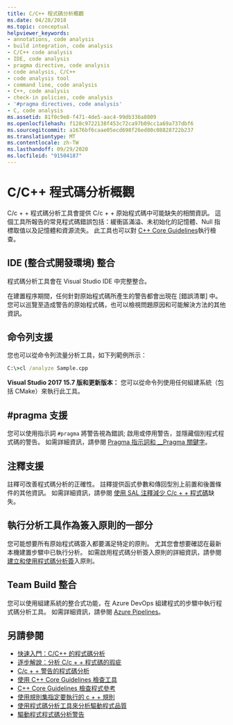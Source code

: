 ```yaml
---
title: C/C++ 程式碼分析概觀
ms.date: 04/28/2018
ms.topic: conceptual
helpviewer_keywords:
- annotations, code analysis
- build integration, code analysis
- C/C++ code analysis
- IDE, code analysis
- pragma directive, code analysis
- code analysis, C/C++
- code analysis tool
- command line, code analysis
- C++, code analysis
- check-in policies, code analysis
- '#pragma directives, code analysis'
- C, code analysis
ms.assetid: 81f0c9e8-f471-4de5-aac4-99db336a8809
ms.openlocfilehash: f128c9722138f453c72ca97b09cc1a69a737dbf6
ms.sourcegitcommit: a1676bf6caae05ecd698f26ed80c08828722b237
ms.translationtype: MT
ms.contentlocale: zh-TW
ms.lasthandoff: 09/29/2020
ms.locfileid: "91504187"
---
```

# <a name="code-analysis-for-cc-overview"></a>C/C++ 程式碼分析概觀

C/c + + 程式碼分析工具會提供 C/c + + 原始程式碼中可能缺失的相關資訊。 這個工具所報告的常見程式碼錯誤包括：緩衝區滿溢、未初始化的記憶體、Null 指標取值以及記憶體和資源流失。 此工具也可以對 [C++ Core Guidelines](https://github.com/isocpp/CppCoreGuidelines/blob/master/CppCoreGuidelines.md)執行檢查。

## <a name="ide-integrated-development-environment-integration"></a>IDE (整合式開發環境) 整合

程式碼分析工具會在 Visual Studio IDE 中完整整合。

在建置程序期間，任何針對原始程式碼所產生的警告都會出現在 [錯誤清單] 中。 您可以巡覽至造成警告的原始程式碼，也可以檢視問題原因和可能解決方法的其他資訊。

## <a name="command-line-support"></a>命令列支援

您也可以從命令列流量分析工具，如下列範例所示：

```cmd
C:\>cl /analyze Sample.cpp
```

**Visual Studio 2017 15.7 版和更新版本：** 您可以從命令列使用任何組建系統（包括 CMake）來執行此工具。

## <a name="pragma-support"></a>#pragma 支援

您可以使用指示詞 `#pragma` 將警告視為錯誤; 啟用或停用警告，並隱藏個別程式程式碼的警告。 如需詳細資訊，請參閱 [Pragma 指示詞和 __Pragma 關鍵字](../preprocessor/pragma-directives-and-the-pragma-keyword.md)。

## <a name="annotation-support"></a>注釋支援

註釋可改善程式碼分析的正確性。 註釋提供函式參數和傳回型別上前置和後置條件的其他資訊。 如需詳細資訊，請參閱 [使用 SAL 注釋減少 C/c + + 程式碼](../code-quality/using-sal-annotations-to-reduce-c-cpp-code-defects.md)缺失。

## <a name="run-analysis-tool-as-part-of-check-in-policy"></a>執行分析工具作為簽入原則的一部分

您可能想要所有原始程式碼簽入都要滿足特定的原則。 尤其您會想要確認在最新本機建置步驟中已執行分析。 如需啟用程式碼分析簽入原則的詳細資訊，請參閱 [建立和使用程式碼分析簽](/visualstudio/code-quality/how-to-create-or-update-standard-code-analysis-check-in-policies)入原則。

## <a name="team-build-integration"></a>Team Build 整合

您可以使用組建系統的整合式功能，在 Azure DevOps 組建程式的步驟中執行程式碼分析工具。 如需詳細資訊，請參閱 [Azure Pipelines](/azure/devops/pipelines/index)。

## <a name="see-also"></a>另請參閱

- [快速入門：C/C++ 的程式碼分析](quick-start-code-analysis-for-c-cpp.md)
- [逐步解說：分析 C/c + + 程式碼的瑕疵](walkthrough-analyzing-c-cpp-code-for-defects.md)
- [C/c + + 警告的程式碼分析](code-analysis-for-c-cpp-warnings.md)
- [使用 C++ Core Guidelines 檢查工具](using-the-cpp-core-guidelines-checkers.md)
- [C++ Core Guidelines 檢查程式參考](code-analysis-for-cpp-corecheck.md)
- [使用規則集指定要執行的 c + + 規則](using-rule-sets-to-specify-the-cpp-rules-to-run.md)
- [使用程式碼分析工具來分析驅動程式品質](/windows-hardware/drivers/develop/analyzing-driver-quality-by-using-code-analysis-tools)
- [驅動程式程式碼分析警告](/windows-hardware/drivers/devtest/prefast-for-drivers-warnings)
